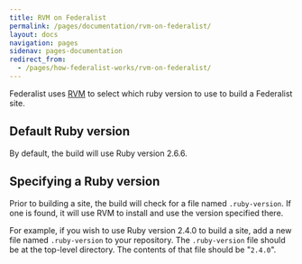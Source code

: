 ```yaml
---
title: RVM on Federalist
permalink: /pages/documentation/rvm-on-federalist/
layout: docs
navigation: pages
sidenav: pages-documentation
redirect_from:
  - /pages/how-federalist-works/rvm-on-federalist/
---
```


Federalist uses [RVM](https://rvm.io/) to select which ruby version to use to build a Federalist site.

## Default Ruby version
By default, the build will use Ruby version 2.6.6.

## Specifying a Ruby version

Prior to building a site, the build will check for a file named `.ruby-version`. If one is found, it will use RVM to install and use the version specified there.

For example, if you wish to use Ruby version 2.4.0 to build a site, add a new file named `.ruby-version` to your repository. The `.ruby-version` file should be at the top-level directory. The contents of that file should be "`2.4.0`".
